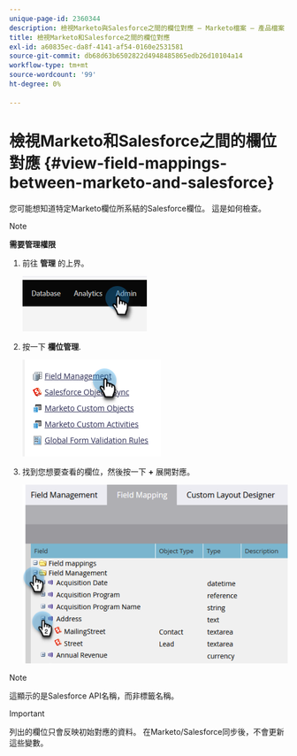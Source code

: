 ```yaml
---
unique-page-id: 2360344
description: 檢視Marketo與Salesforce之間的欄位對應 — Marketo檔案 — 產品檔案
title: 檢視Marketo和Salesforce之間的欄位對應
exl-id: a60835ec-da8f-4141-af54-0160e2531581
source-git-commit: db68d63b6502822d4948485865edb26d10104a14
workflow-type: tm+mt
source-wordcount: '99'
ht-degree: 0%

---
```


# 檢視Marketo和Salesforce之間的欄位對應 {#view-field-mappings-between-marketo-and-salesforce}

您可能想知道特定Marketo欄位所系結的Salesforce欄位。 這是如何檢查。

>[!NOTE]
>
>**需要管理權限**

1. 前往 **管理** 的上界。

   ![](assets/view-field-mappings-between-marketo-and-salesforce-1.png)

1. 按一下 **欄位管理**.

   ![](assets/view-field-mappings-between-marketo-and-salesforce-2.png)

1. 找到您想要查看的欄位，然後按一下 **+** 展開對應。

   ![](assets/view-field-mappings-between-marketo-and-salesforce-3.png)

>[!NOTE]
>
>這顯示的是Salesforce API名稱，而非標籤名稱。

>[!IMPORTANT]
>
>列出的欄位只會反映初始對應的資料。 在Marketo/Salesforce同步後，不會更新這些變數。
